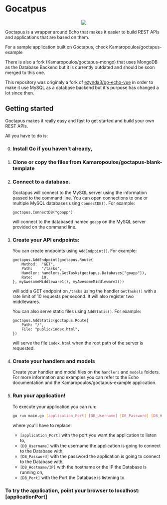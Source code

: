# Gocatpus

<div style="text-align:center"><img src ="https://preview.ibb.co/g4botc/Polpo_disegno.png" /></div>

Goctapus is a wrapper around Echo that makes it easier to build REST APIs and applications that are based on them.

For a sample application built on Goctapus, check Kamaropoulos/goctapus-example

There is also a fork (Kamaropoulos/goctapus-mongo) that uses MongoDB as the Database Backend but it is currently outdated and should be soon merged to this one.

This repository was originaly a fork of [ezynda3/go-echo-vue](https://github.com/ezynda3/go-echo-vue) in order to make it use MySQL as a database backend but it's purpose has changed a lot since then.

## Getting started

Goctapus makes it really easy and fast to get started and build your own REST APIs.

All you have to do is:

0. ### Install Go if you haven't already,
1. ### Clone or copy the files from Kamaropoulos/goctapus-blank-template
2. ### Connect to a database.

    Goctapus will connect to the MySQL server using the information passed to the command line. You can open connections to one or multiple MySQL databases using `ConnectDB()`. For example:

    ```golang
    goctapus.ConnectDB("goapp")
    ```

    will connect to the databased named `goapp` on the MySQL server provided on the command line.

3. ### Create your API endpoints:
    You can create endpoints using `AddEndpoint()`. For example:
    
    ```golang
    goctapus.AddEndpoint(goctapus.Route{
		Method:  "GET",
		Path:    "/tasks",
		Handler: handlers.GetTasks(goctapus.Databases["goapp"]),
		Rate:    10,
	}, myAwesomeMiddleware1(), myAwesomeMiddleware2())
    ```

    will add a GET endpoint on `/tasks` using the handler `GetTasks()` with a rate limit of 10 requests per second. It will also register two middlewares.
    
    You can also serve static files using `AddStatic()`. For example:

    ```golang
    goctapus.AddStatic(goctapus.Route{
		Path: "/",
		File: "public/index.html",
    })
    ```
    
    will serve the file `index.html` when the root path of the server is requested.

4. ### Create your handlers and models

    Create your handler and model files on the `handlers` and `models` folders. For more information and examples you can refer to the Echo documentation and the Kamaropoulos/goctapus-example application.

5. ### Run your application!

    To execute your application you can run:
    ```bash
    go run main.go [application_Port] [DB_Username] [DB_Password] [DB_Hostname/IP] [DB_PORT]
    ```

    where you'll have to replace:
    - `[application_Port]` with the port you want the application to listen to,
    - `[DB_Username]` with the username the application is going to connect to the Database with,
    - `[DB_Password]` with the password the application is going to connect to the Database with,
    - `[DB_Hostname/IP]` with the hostname or the IP the Database is running on,
    - `[DB_Port]` with the Port the Database is listening to.

### To try the application, point your browser to localhost:[applicationPort]